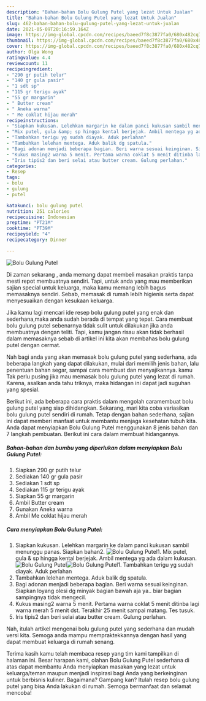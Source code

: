 ```yaml
---
description: "Bahan-bahan Bolu Gulung Putel yang lezat Untuk Jualan"
title: "Bahan-bahan Bolu Gulung Putel yang lezat Untuk Jualan"
slug: 462-bahan-bahan-bolu-gulung-putel-yang-lezat-untuk-jualan
date: 2021-05-09T20:16:59.164Z
image: https://img-global.cpcdn.com/recipes/baeed7f8c3877fa0/680x482cq70/bolu-gulung-putel-foto-resep-utama.jpg
thumbnail: https://img-global.cpcdn.com/recipes/baeed7f8c3877fa0/680x482cq70/bolu-gulung-putel-foto-resep-utama.jpg
cover: https://img-global.cpcdn.com/recipes/baeed7f8c3877fa0/680x482cq70/bolu-gulung-putel-foto-resep-utama.jpg
author: Olga Wong
ratingvalue: 4.4
reviewcount: 11
recipeingredient:
- "290 gr putih telur"
- "140 gr gula pasir"
- "1 sdt sp"
- "115 gr terigu ayak"
- "55 gr margarin"
- " Butter cream"
- " Aneka warna"
- " Me coklat hijau merah"
recipeinstructions:
- "Siapkan kukusan. Lelehkan margarin ke dalam panci kukusan sambil menunggu panas. Siapkan bahan2."
- "Mix putel, gula &amp; sp hingga kental berjejak. Ambil mentega yg ada dalam kukusan."
- "Tambahkan terigu yg sudah diayak. Aduk perlahan"
- "Tambahkan lelehan mentega. Aduk balik dg spatula."
- "Bagi adonan menjadi beberapa bagian. Beri warna sesuai keinginan. Siapkan loyang olesi dg minyak bagian bawah aja ya.. biar bagian sampingnya tidak mengecil."
- "Kukus masing2 warna 5 menit. Pertama warna coklat 5 menit ditinba lagi warna merah 5 menit dst. Terakhir 25 menit sampai matang. Tes tusuk."
- "Iris tipis2 dan beri selai atau butter cream. Gulung perlahan."
categories:
- Resep
tags:
- bolu
- gulung
- putel

katakunci: bolu gulung putel 
nutrition: 251 calories
recipecuisine: Indonesian
preptime: "PT21M"
cooktime: "PT39M"
recipeyield: "4"
recipecategory: Dinner

---
```



![Bolu Gulung Putel](https://img-global.cpcdn.com/recipes/baeed7f8c3877fa0/680x482cq70/bolu-gulung-putel-foto-resep-utama.jpg)

Di zaman  sekarang , anda memang dapat membeli masakan praktis tanpa mesti repot membuatnya sendiri. Tapi, untuk anda yang mau memberikan sajian special untuk keluarga, maka kamu memang lebih bagus memasaknya sendiri. Sebab, memasak di rumah lebih higienis serta dapat menyesuaikan dengan kesukaan keluarga.

Jika kamu lagi mencari ide resep bolu gulung putel yang enak dan sederhana,maka anda sudah berada di tempat yang tepat. Cara membuat bolu gulung putel  sebenarnya tidak sulit untuk dilakukan jika anda membuatnya dengan teliti. Tapi, kamu jangan risau akan tidak berhasil dalam memasaknya 
sebab di artikel ini kita akan membahas bolu gulung putel dengan cermat.  



Nah bagi anda yang akan memasak bolu gulung putel yang sederhana, ada beberapa langkah yang dapat dilakukan, mulai dari memilih jenis bahan, lalu penentuan bahan segar, sampai cara membuat dan menyajikannya. kamu Tak perlu pusing jika mau memasak bolu gulung putel yang lezat di rumah. Karena, asalkan anda  tahu triknya, maka hidangan ini dapat jadi suguhan yang spesial.

Berikut ini, ada beberapa cara praktis  dalam mengolah caramembuat bolu gulung putel yang siap dihidangkan. Sekarang, mari kita coba variasikan bolu gulung putel sendiri di rumah. Tetap dengan bahan sederhana, sajian ini dapat memberi manfaat untuk membantu menjaga kesehatan tubuh kita. Anda dapat menyiapkan Bolu Gulung Putel menggunakan 8 jenis bahan dan 7 langkah pembuatan. Berikut ini cara dalam membuat hidangannya.

<!--inarticleads1-->

##### Bahan-bahan dan bumbu yang diperlukan dalam menyiapkan Bolu Gulung Putel:

1. Siapkan 290 gr putih telur
1. Sediakan 140 gr gula pasir
1. Sediakan 1 sdt sp
1. Sediakan 115 gr terigu ayak
1. Siapkan 55 gr margarin
1. Ambil  Butter cream
1. Gunakan  Aneka warna
1. Ambil  Me coklat hijau merah




<!--inarticleads2-->

##### Cara menyiapkan Bolu Gulung Putel:

1. Siapkan kukusan. Lelehkan margarin ke dalam panci kukusan sambil menunggu panas. Siapkan bahan2.
<img src="https://img-global.cpcdn.com/steps/0e452362e291eace/160x128cq70/bolu-gulung-putel-langkah-memasak-1-foto.jpg" alt="Bolu Gulung Putel">1. Mix putel, gula &amp; sp hingga kental berjejak. Ambil mentega yg ada dalam kukusan.
<img src="https://img-global.cpcdn.com/steps/ee4a5af21edb0b21/160x128cq70/bolu-gulung-putel-langkah-memasak-2-foto.jpg" alt="Bolu Gulung Putel"><img src="https://img-global.cpcdn.com/steps/27e1dc3bf9e6a184/160x128cq70/bolu-gulung-putel-langkah-memasak-2-foto.jpg" alt="Bolu Gulung Putel">1. Tambahkan terigu yg sudah diayak. Aduk perlahan
1. Tambahkan lelehan mentega. Aduk balik dg spatula.
1. Bagi adonan menjadi beberapa bagian. Beri warna sesuai keinginan. Siapkan loyang olesi dg minyak bagian bawah aja ya.. biar bagian sampingnya tidak mengecil.
1. Kukus masing2 warna 5 menit. Pertama warna coklat 5 menit ditinba lagi warna merah 5 menit dst. Terakhir 25 menit sampai matang. Tes tusuk.
1. Iris tipis2 dan beri selai atau butter cream. Gulung perlahan.




Nah, itulah artikel mengenai  bolu gulung putel  yang sederhana dan mudah versi kita. Semoga anda mampu mempraktekkannya dengan hasil yang dapat membuat keluarga di rumah senang. 

Terima kasih kamu telah membaca resep yang tim kami tampilkan di halaman ini. Besar harapan kami, olahan  Bolu Gulung Putel sederhana di atas dapat membantu Anda menyiapkan masakan yang lezat untuk keluarga/teman maupun menjadi inspirasi bagi Anda yang berkeinginan untuk berbisnis kuliner. Bagaimana? Gampang kan? Itulah resep bolu gulung putel yang bisa Anda lakukan di rumah. Semoga bermanfaat dan selamat mencoba!

